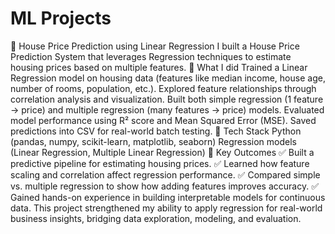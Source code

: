 # ML Projects
🚀 House Price Prediction using Linear Regression
I built a House Price Prediction System that leverages Regression techniques to estimate housing prices based on multiple features.
🔹 What I did
Trained a Linear Regression model on housing data (features like median income, house age, number of rooms, population, etc.).
Explored feature relationships through correlation analysis and visualization.
Built both simple regression (1 feature → price) and multiple regression (many features → price) models.
Evaluated model performance using R² score and Mean Squared Error (MSE).
Saved predictions into CSV for real-world batch testing.
🔹 Tech Stack
Python (pandas, numpy, scikit-learn, matplotlib, seaborn)
Regression models (Linear Regression, Multiple Linear Regression)
🔹 Key Outcomes
✅ Built a predictive pipeline for estimating housing prices.
✅ Learned how feature scaling and correlation affect regression performance.
✅ Compared simple vs. multiple regression to show how adding features improves accuracy.
✅ Gained hands-on experience in building interpretable models for continuous data.
This project strengthened my ability to apply regression for real-world business insights, bridging data exploration, modeling, and evaluation.
